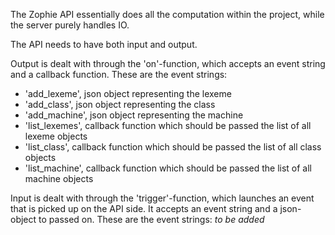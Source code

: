 The Zophie API essentially does all the computation within the project, while the server purely handles IO.

The API needs to have both input and output. 

Output is dealt with through the 'on'-function, which accepts an event string and a callback function. These are the event strings:
* 'add_lexeme',   json object representing the lexeme
* 'add_class',    json object representing the class
* 'add_machine',  json object representing the machine
* 'list_lexemes', callback function which should be passed the list of all lexeme objects
* 'list_class',   callback function which should be passed the list of all class objects
* 'list_machine', callback function which should be passed the list of all machine objects

Input is dealt with through the 'trigger'-function, which launches an event that is picked up on the API side. It accepts an event string and a json-object to passed on. These are the event strings:
_to be added_